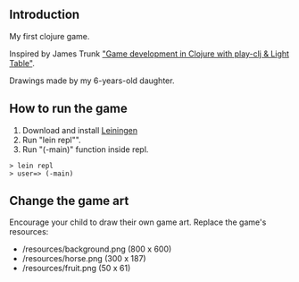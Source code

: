 ## Introduction
My first clojure game.

Inspired by James Trunk ["Game development in Clojure with play-clj & Light Table"](https://www.youtube.com/watch?v=9ilUe7Re-RA).

Drawings made by my 6-years-old daughter.

## How to run the game
1) Download and install [Leiningen](http://leiningen.org/)
2) Run "lein repl"".
3) Run "(-main)" function inside repl.
```
> lein repl
> user=> (-main)
```

## Change the game art
Encourage your child to draw their own game art. Replace the game's resources:
* /resources/background.png (800 x 600)
* /resources/horse.png (300 x 187)
* /resources/fruit.png (50 x 61)
